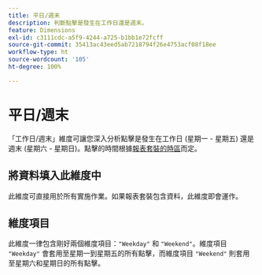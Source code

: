 ```yaml
---
title: 平日/週末
description: 判斷點擊是發生在工作日還是週末。
feature: Dimensions
exl-id: c3111cdc-a5f9-4244-a725-b1bb1e72fcff
source-git-commit: 35413ac43eed5ab7218794f26e4753acf08f18ee
workflow-type: ht
source-wordcount: '105'
ht-degree: 100%

---
```


# 平日/週末

「工作日/週末」維度可讓您深入分析點擊是發生在工作日 (星期一 - 星期五) 還是週末 (星期六 - 星期日)。點擊的時間根據[報表套裝的時區](/help/admin/admin/general-acct-settings-admin.md)而定。

## 將資料填入此維度中

此維度可直接用於所有實施作業。如果報表套裝包含資料，此維度即會運作。

## 維度項目

此維度一律包含剛好兩個維度項目：`"Weekday"` 和 `"Weekend"`。維度項目 `"Weekday"` 會套用至星期一到星期五的所有點擊，而維度項目 `"Weekend"` 則套用至星期六和星期日的所有點擊。
